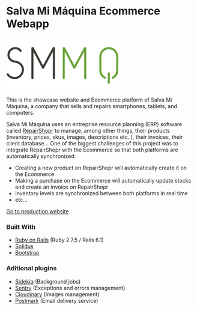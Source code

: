 # Salva Mi Máquina Ecommerce Webapp

<img src="app/assets/images/logo-smm.png" width="300">

This is the showcase website and Ecommerce platform of Salva Mi Máquina, a company that sells and repairs smartphones, tablets, and computers.

Salva Mi Máquina uses an entreprise resource planning (ERP) software called [RepairShopr](https://www.repairshopr.com/) to manage, among other things, their products (inventory, prices, skus, images, descriptions etc..), their invoices, their client database... One of the biggest challenges of this project was to integrate RepairShopr with the Ecommerce so that both platforms are automatically synchronized:
* Creating a new product on RepairShopr will automatically create it on the Ecommerce
* Making a purchase on the Ecommerce will automatically update stocks and create an invoice on RepairShopr
* Inventory levels are synchronized between both platforms in real time
* etc...

[Go to production website](https://www.salvamimaquina.com/)

### Built With
* [Ruby on Rails](https://rubyonrails.org/) (Ruby 2.7.5 / Rails 6.1)
* [Solidus](https://solidus.io/)
* [Bootstrap](https://getbootstrap.com/)

### Aditional plugins
* [Sidekiq](https://sidekiq.org/) (Background jobs)
* [Sentry](https://sentry.io/) (Exceptions and errors management)
* [Cloudinary](https://cloudinary.com/) (Images management)
* [Postmark](https://postmarkapp.com/) (Email delivery service)
